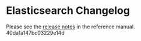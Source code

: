 # Elasticsearch Changelog

Please see the [release notes](https://www.elastic.co/guide/en/elasticsearch/reference/current/es-release-notes.html) in the reference manual.
40da1a147bc03229e14d
